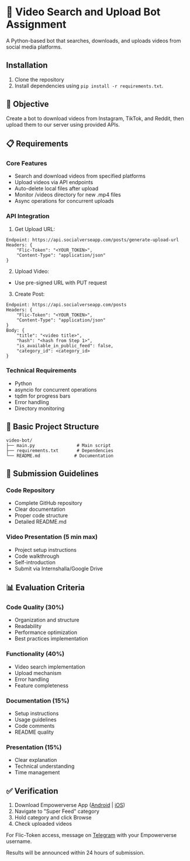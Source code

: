 # 🎥 Video Search and Upload Bot Assignment

A Python-based bot that searches, downloads, and uploads videos from social media platforms.

## Installation

1. Clone the repository
2. Install dependencies using `pip install -r requirements.txt`.

## 🎯 Objective

Create a bot to download videos from Instagram, TikTok, and Reddit, then upload them to our server using provided APIs.

## 📋 Requirements

### Core Features

- Search and download videos from specified platforms
- Upload videos via API endpoints
- Auto-delete local files after upload
- Monitor /videos directory for new .mp4 files
- Async operations for concurrent uploads

### API Integration

1. Get Upload URL:

```
Endpoint: https://api.socialverseapp.com/posts/generate-upload-url
Headers: {
    "Flic-Token": "<YOUR_TOKEN>",
    "Content-Type": "application/json"
}
```

2. Upload Video:

- Use pre-signed URL with PUT request

3. Create Post:

```
Endpoint: https://api.socialverseapp.com/posts
Headers: {
    "Flic-Token": "<YOUR_TOKEN>",
    "Content-Type": "application/json"
}
Body: {
    "title": "<video title>",
    "hash": "<hash from Step 1>",
    "is_available_in_public_feed": false,
    "category_id": <category_id>
}
```

### Technical Requirements

- Python
- asyncio for concurrent operations
- tqdm for progress bars
- Error handling
- Directory monitoring

## 📁 Basic Project Structure

```
video-bot/
├── main.py                # Main script
├── requirements.txt       # Dependencies
└── README.md             # Documentation
```

## 📝 Submission Guidelines

### Code Repository

- Complete GitHub repository
- Clear documentation
- Proper code structure
- Detailed README.md

### Video Presentation (5 min max)

- Project setup instructions
- Code walkthrough
- Self-introduction
- Submit via Internshalla/Google Drive

## 📊 Evaluation Criteria

### Code Quality (30%)

- Organization and structure
- Readability
- Performance optimization
- Best practices implementation

### Functionality (40%)

- Video search implementation
- Upload mechanism
- Error handling
- Feature completeness

### Documentation (15%)

- Setup instructions
- Usage guidelines
- Code comments
- README quality

### Presentation (15%)

- Clear explanation
- Technical understanding
- Time management

## ✅ Verification

1. Download Empowerverse App ([Android](https://play.google.com/store/apps/details?id=com.empowerverse.app) | [iOS](https://apps.apple.com/us/app/empowerverse/id6449552284))
2. Navigate to "Super Feed" category
3. Hold category and click Browse
4. Check uploaded videos

For Flic-Token access, message on [Telegram](https://t.me/+vKzmXhW1Epw0Mzll) with your Empowerverse username.

Results will be announced within 24 hours of submission.

